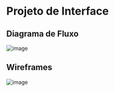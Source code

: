 
# Projeto de Interface

## Diagrama de Fluxo

![image](https://user-images.githubusercontent.com/103225086/227740056-26359df1-1be1-4f8a-86c1-f2ec969d74fb.png)

## Wireframes

![image](https://user-images.githubusercontent.com/103225086/227741640-1561986d-43ca-4f70-ad2e-3e3b56a14e31.png)
